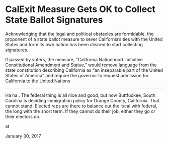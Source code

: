 # CalExit Measure Gets OK to Collect State Ballot Signatures
Acknowledging that the legal and political obstacles are formidable, the proponent of a state ballot measure to sever California’s ties with the United States and form its own nation has been cleared to start collecting signatures.

If passed by voters, the measure, “California Nationhood. Initiative Constitutional Amendment and Statue,” would remove language from the state constitution describing California as “an inseparable part of the United States of America” and require the governor to request admission for California to the United Nations

---

Ha ha.. The federal thing is all nice and good, but now Buttfuckee, South Carolina is deciding immigration policy for Orange County, California. That cannot stand. Elected reps are there to balance out the local with federal, the long with the short term. If they cannot do their job, either they go or their electors do.










at

January 30, 2017















